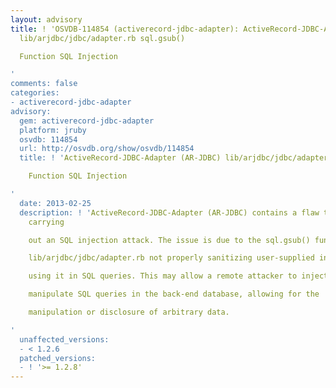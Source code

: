 ```yaml
---
layout: advisory
title: ! 'OSVDB-114854 (activerecord-jdbc-adapter): ActiveRecord-JDBC-Adapter (AR-JDBC)
  lib/arjdbc/jdbc/adapter.rb sql.gsub()

  Function SQL Injection

'
comments: false
categories:
- activerecord-jdbc-adapter
advisory:
  gem: activerecord-jdbc-adapter
  platform: jruby
  osvdb: 114854
  url: http://osvdb.org/show/osvdb/114854
  title: ! 'ActiveRecord-JDBC-Adapter (AR-JDBC) lib/arjdbc/jdbc/adapter.rb sql.gsub()

    Function SQL Injection

'
  date: 2013-02-25
  description: ! 'ActiveRecord-JDBC-Adapter (AR-JDBC) contains a flaw that may allow
    carrying

    out an SQL injection attack. The issue is due to the sql.gsub() function in

    lib/arjdbc/jdbc/adapter.rb not properly sanitizing user-supplied input before

    using it in SQL queries. This may allow a remote attacker to inject or

    manipulate SQL queries in the back-end database, allowing for the

    manipulation or disclosure of arbitrary data.

'
  unaffected_versions:
  - < 1.2.6
  patched_versions:
  - ! '>= 1.2.8'
---
```

